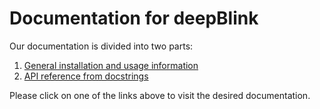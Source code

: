 # Documentation for deepBlink

Our documentation is divided into two parts:

1. [General installation and usage information](https://github.com/BBQuercus/deepBlink/wiki)
2. [API reference from docstrings](http://deepblink.readthedocs.io/)

Please click on one of the links above to visit the desired documentation.